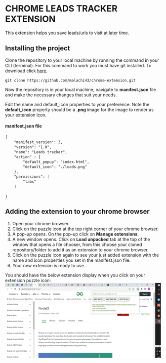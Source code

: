 # CHROME LEADS TRACKER EXTENSION
This extension helps you save leads/urls to visit at later time.




## Installing the project
Clone the repository to your local machine by running the command in your CLI (terminal). For this command to work you must have git installed. To download click [here](https://git-scm.com/downloads).

```
git clone https://github.com/malachi43/chrome-extension.git
```


Now the repository is in your local machine, navigate to **manifest.json** file and make the necessary changes that suit your needs.

Edit the name and default_icon properties to your preference. Note the **default_icon** property should be a **.png** image for the image to render as your extension icon.

#### **manifest.json file**
```
{
    "manifest_version": 3,
    "version": "1.0",
    "name": "Leads tracker",
    "action" : {
        "default_popup": "index.html",
        "default_icon": "./leads.png"
    },
    "permissions": [
        "tabs"
    ] 
    
}
```




## Adding the extension to your chrome browser
1. Open your chrome browser.
2. Click on the puzzle icon at the top right corner of your chrome browser.
3. A pop-up opens. On the pop-up click on **Manage extensions**.
4. A new window opens. Click on **Load unpacked** tab at the top of the window that opens a file chooser, from this choose your cloned repository/folder to add it as an extension to your chrome browser.
5. Click on the puzzle icon again to see your just added extension with the name  and icon properties you set in the manifest.json file.
6. Your new extension is ready to use.


You should have the below extension display when you click on your extension puzzle icon:
![chrome-extension-image](./chrome-extension-image.png)
